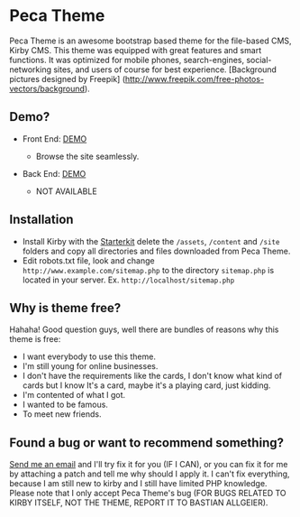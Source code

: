 # Peca Theme
Peca Theme is an awesome bootstrap based theme for the file-based CMS, Kirby CMS. This theme  was equipped with great features and smart functions. It was optimized for mobile phones, search-engines, social-networking sites, and users of course for best experience. [Background pictures designed by Freepik] (http://www.freepik.com/free-photos-vectors/background).

## Demo?
- Front End: [DEMO](http://phoenixpeca.ga/demo/panel)
  - Browse the site seamlessly.

- Back End: [DEMO](http://phoenixpeca.ga/demo/panel)
  - NOT AVAILABLE

## Installation
* Install Kirby with the [Starterkit](https://github.com/getkirby/starterkit) delete the `/assets`, `/content` and `/site` folders and copy all directories and files downloaded from Peca Theme.
* Edit robots.txt file, look and change `http://www.example.com/sitemap.php` to the directory `sitemap.php` is located in your server. Ex. `http://localhost/sitemap.php`

## Why is theme free?
Hahaha! Good question guys, well there are bundles of reasons why this theme is free:
- I want everybody to use this theme.
- I'm still young for online businesses.
- I don't have the requirements like the cards, I don't know what kind of cards but I know It's a card, maybe it's a playing card, just kidding.
- I'm contented of what I got.
- I wanted to be famous.
- To meet new friends.

## Found a bug or want to recommend something?
[Send me an email](http://phoenixpeca.ga/contact) and I'll try fix it for you (IF I CAN), or you can fix it for me by attaching a patch and tell me why should I apply it. I can't fix everything, because I am still new to kirby and I still have limited PHP knowledge. Please note that I only accept Peca Theme's bug (FOR BUGS RELATED TO KIRBY ITSELF, NOT THE THEME, REPORT IT TO BASTIAN ALLGEIER).